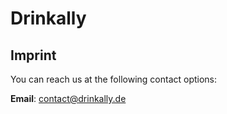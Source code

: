 # **Drinkally**
## **Imprint**

You can reach us at the following contact options:

**Email**: contact@drinkally.de
